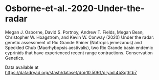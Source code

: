 # Osborne-et-al.-2020-Under-the-radar
Megan J. Osborne, David S. Portnoy, Andrew T. Fields, Megan Bean, Christopher W.
Hoagstrom, and Kevin W. Conway (2020) Under the radar: genetic assessment of Rio Grande Shiner (Notropis jemezanus) and
Speckled Chub (Macrhybopsis aestivalis), two Rio Grande basin endemic cyprinids that have experienced recent range contractions. 
Conservation Genetics.

Data available at https://datadryad.org/stash/dataset/doi:10.5061/dryad.4b8gthtb7
